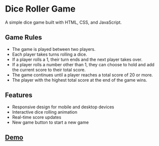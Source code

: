 # Dice Roller Game
   A simple dice game built with HTML, CSS, and JavaScript.

## Game Rules
- The game is played between two players.
- Each player takes turns rolling a dice.
- If a player rolls a 1, their turn ends and the next player takes over.
- If a player rolls a number other than 1, they can choose to hold and add the current score to their total score.
- The game continues until a player reaches a total score of 20 or more.
- The player with the highest total score at the end of the game wins.

## Features
- Responsive design for mobile and desktop devices
- Interactive dice rolling animation
- Real-time score updates
- New game button to start a new game
## [Demo]()
